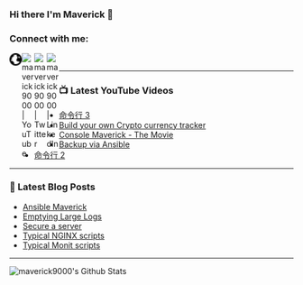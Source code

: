 ### Hi there I'm Maverick 👋

### Connect with me:

[<img align="left" alt="maverick9000 | Website" width="22px" src="https://raw.githubusercontent.com/iconic/open-iconic/master/svg/globe.svg" />][website]
[<img align="left" alt="maverick9000 | YouTube" width="22px" src="https://cdn.jsdelivr.net/npm/simple-icons@v3/icons/youtube.svg" />][youtube]
[<img align="left" alt="maverick9000 | Twitter" width="22px" src="https://cdn.jsdelivr.net/npm/simple-icons@v3/icons/twitter.svg" />][twitter]
[<img align="left" alt="maverick9000 | LinkedIn" width="22px" src="https://cdn.jsdelivr.net/npm/simple-icons@v3/icons/linkedin.svg" />][linkedin]

<br />

---

### 📺 Latest YouTube Videos
<!-- YOUTUBE:START -->
- [命令行 3](https://www.youtube.com/watch?v=VCbZfv56Svg)
- [Build your own Crypto currency tracker](https://www.youtube.com/watch?v=M_hPwwZUq3I)
- [Console Maverick - The Movie](https://www.youtube.com/watch?v=OdRB3ugnxpw)
- [Backup via Ansible](https://www.youtube.com/watch?v=KQeI3a4fK9w)
- [命令行 2](https://www.youtube.com/watch?v=ftkg4Ek0j3k)
<!-- YOUTUBE:END -->

---

### 📕 Latest Blog Posts
<!-- BLOG-POST-LIST:START -->
- [Ansible Maverick](https://maverick9000.github.io/ansible-maverick-devops-bible/)
- [Emptying Large Logs](https://maverick9000.github.io/emptying-large-logs/)
- [Secure a server](https://maverick9000.github.io/secure-a-server/)
- [Typical NGINX scripts](https://maverick9000.github.io/typical-nginx-scripts/)
- [Typical Monit scripts](https://maverick9000.github.io/typical-monit-scripts/)
<!-- BLOG-POST-LIST:END -->

---

<img align="left" alt="maverick9000's Github Stats" src="https://github-readme-stats.vercel.app/api?username=maverick9000&show_icons=true&hide_border=true" />

[website]: https://maverick9000.github.io/
[twitter]: https://twitter.com/maverick5000
[youtube]: https://www.youtube.com/channel/UCD69b3wfgT6-HMrIP4tXv_w
[linkedin]: https://www.linkedin.com/in/maverick-stoklosa

